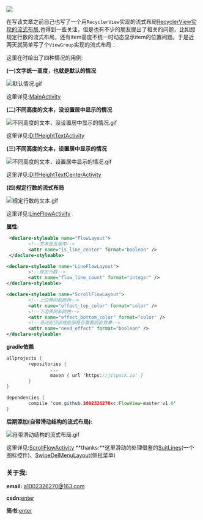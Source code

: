 [![](https://jitpack.io/v/1002326270xc/FlowView-master.svg)](https://jitpack.io/#1002326270xc/FlowView-master/v1.0)

在写该文章之前自己也写了一个用`RecyclerView`实现的流式布局[RecyclerView实现的流式布局](https://github.com/1002326270xc/LayoutManager-FlowLayout),也得到一些关注，但是也有不少的朋友提出了相关的问题，比如想规定行数的流式布局，还有item高度不统一时动态显示item的位置问题。于是近两天就简单写了个`ViewGroup`实现的流式布局：

这里在时给出了四种情况的用例:

**(一)文字统一高度，也就是默认的情况**

![默认情况.gif](https://github.com/1002326270xc/FlowView-master/blob/master/photos/基本.gif)

这里详见:[MainActivity](https://github.com/1002326270xc/FlowView-master/blob/master/app/src/main/java/com/single/flowlayout/MainActivity.java)


**(二)不同高度的文本，没设置居中显示的情况**

![不同高度的文本，没设置居中显示的情况.gif](https://github.com/1002326270xc/FlowView-master/blob/master/photos/不同高度的文本，没设置居中显示的情况.gif)

这里详见:[DiffHeightTextActivity](https://github.com/1002326270xc/FlowView-master/blob/master/app/src/main/java/com/single/flowlayout/DiffHeightTextActivity.java)


**(三)不同高度的文本，设置居中显示的情况**

![不同高度的文本，设置居中显示的情况.gif](https://github.com/1002326270xc/FlowView-master/blob/master/photos/不同高度的文本，设置居中显示的情况.gif)

这里详见:[DiffHeightTextCenterActivity](https://github.com/1002326270xc/FlowView-master/blob/master/app/src/main/java/com/single/flowlayout/DiffHeightTextCenterActivity.java)


**(四)规定行数的流式布局**

![规定行数的文本.gif](https://github.com/1002326270xc/FlowView-master/blob/master/photos/规定行数的文本.gif)

这里详见:[LineFlowActivity](https://github.com/1002326270xc/FlowView-master/blob/master/app/src/main/java/com/single/flowlayout/LineFlowActivity.java)

**属性:**
```xml
 <declare-styleable name="FlowLayout">
        <!--文本是否居中-->
        <attr name="is_line_center" format="boolean" />
 </declare-styleable>

<declare-styleable name="LineFlowLayout">
        <!--规定行数-->
        <attr name="flow_line_count" format="integer" />
</declare-styleable>

<declare-styleable name="ScrollFlowLayout">
        <!--上边界阴影颜色-->
        <attr name="effect_top_color" format="color" />
        <!--下边界阴影颜色-->
        <attr name="effect_bottom_color" format="color" />
        <!--滑动到顶部或底部是否需要阴影效果-->
        <attr name="need_effect" format="boolean" />
</declare-styleable>
```

**gradle依赖**
```java
allprojects {
        repositories {
                ...
                maven { url 'https://jitpack.io' }
        }
}

dependencies {
        compile 'com.github.1002326270xc:FlowView-master:v1.0'
}
```

**后期添加(自带滑动结构的流式布局):**

![自带滑动结构的流式布局.gif](http://upload-images.jianshu.io/upload_images/2528336-bd931ae7b5834345.gif?imageMogr2/auto-orient/strip)

这里详见:[ScrollFlowActivity](https://github.com/1002326270xc/FlowView-master/blob/master/app/src/main/java/com/single/flowlayout/ScrollFlowActivity.java)
**thanks:**这里滑动的处理借鉴的[SuitLines](https://github.com/whataa/SuitLines)(一个图标控件)、[SwipeDelMenuLayout](https://github.com/mcxtzhang/SwipeDelMenuLayout)(侧拉菜单)

### 关于我:

**email:** a1002326270@163.com

**csdn:**[enter](http://blog.csdn.net/u010429219/article/details/72897017)

**简书:**[enter](http://www.jianshu.com/p/67c4bd0e2091)
